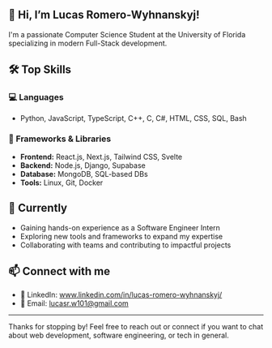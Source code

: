 ## 👋 Hi, I’m Lucas Romero-Wyhnanskyj!

I'm a passionate Computer Science Student at the University of Florida specializing in modern Full-Stack development.

## 🛠 Top Skills

### 💻 Languages
- Python, JavaScript, TypeScript, C++, C, C#, HTML, CSS, SQL, Bash

### 🧰 Frameworks & Libraries
- **Frontend:** React.js, Next.js, Tailwind CSS, Svelte  
- **Backend:** Node.js, Django, Supabase  
- **Database:** MongoDB, SQL-based DBs  
- **Tools:** Linux, Git, Docker

## 🌱 Currently

- Gaining hands-on experience as a Software Engineer Intern
- Exploring new tools and frameworks to expand my expertise
- Collaborating with teams and contributing to impactful projects

## 📫 Connect with me

- 💼 LinkedIn: www.linkedin.com/in/lucas-romero-wyhnanskyj/
- 📧 Email: lucasr.w101@gmail.com

---

Thanks for stopping by! Feel free to reach out or connect if you want to chat about web development, software engineering, or tech in general.
